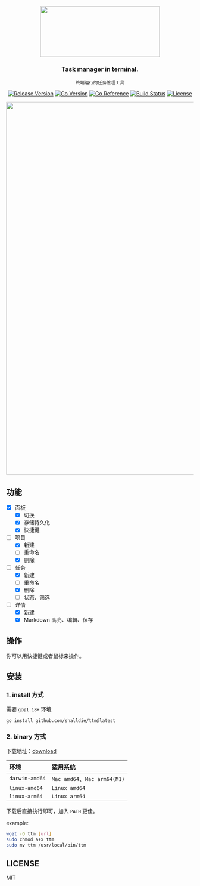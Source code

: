 <!-- 封面区域 -->
<div align="center">

<img src="https://user-images.githubusercontent.com/9987486/206709885-02b902f3-2527-480f-8319-631271d8b304.png" width="320" height="136" />

### Task manager in terminal.

`终端运行的任务管理工具`

[![Release Version](https://img.shields.io/github/v/release/shalldie/ttm?display_name=tag&logo=github&style=flat-square)](https://github.com/shalldie/ttm)
[![Go Version](https://img.shields.io/github/go-mod/go-version/shalldie/ttm?label=go&logo=go&style=flat-square)](https://github.com/shalldie/ttm)
[![Go Reference](https://pkg.go.dev/badge/github.com/shalldie/ttm.svg)](https://pkg.go.dev/github.com/shalldie/ttm)
[![Build Status](https://img.shields.io/github/workflow/status/shalldie/ttm/ci?label=build&logo=github&style=flat-square)](https://github.com/shalldie/ttm/actions)
[![License](https://img.shields.io/github/license/shalldie/ttm?logo=github&style=flat-square)](https://github.com/shalldie/ttm)

<img src="https://user-images.githubusercontent.com/9987486/206672150-24f34157-72e0-4c81-929c-ee07eb668ac8.png" width="1000">

</div>

<!-- 封面区域 end -->

## 功能

- [x] 面板
  - [x] 切换
  - [x] 存储持久化
  - [x] 快捷键
- [ ] 项目
  - [x] 新建
  - [ ] 重命名
  - [x] 删除
- [ ] 任务
  - [x] 新建
  - [ ] 重命名
  - [x] 删除
  - [ ] 状态、筛选
- [ ] 详情
  - [x] 新建
  - [x] Markdown 高亮、编辑、保存

## 操作

你可以用快捷键或者鼠标来操作。

## 安装

### 1. install 方式

需要 `go@1.18+` 环境

```bash
go install github.com/shalldie/ttm@latest
```

### 2. binary 方式

下载地址：[download](https://github.com/shalldie/ttm/releases)

| 环境           | 适用系统                     |
| :------------- | :--------------------------- |
| `darwin-amd64` | `Mac amd64`、`Mac arm64(M1)` |
| `linux-amd64`  | `Linux amd64`                |
| `linux-arm64`  | `Linux arm64`                |

下载后直接执行即可，加入 `PATH` 更佳。

example:

```bash
wget -O ttm [url]
sudo chmod a+x ttm
sudo mv ttm /usr/local/bin/ttm
```

## LICENSE

MIT
